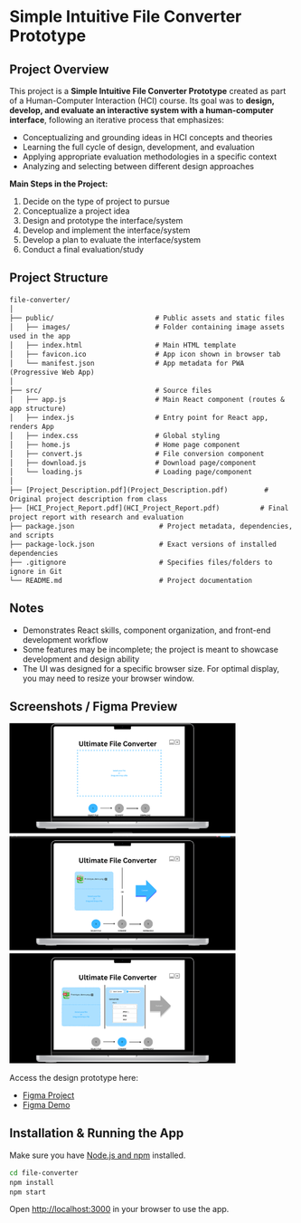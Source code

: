 # Simple Intuitive File Converter Prototype

## Project Overview

This project is a **Simple Intuitive File Converter Prototype** created as part of a Human-Computer Interaction (HCI) course. Its goal was to **design, develop, and evaluate an interactive system with a human-computer interface**, following an iterative process that emphasizes:

- Conceptualizing and grounding ideas in HCI concepts and theories  
- Learning the full cycle of design, development, and evaluation  
- Applying appropriate evaluation methodologies in a specific context  
- Analyzing and selecting between different design approaches  

**Main Steps in the Project:**  

1. Decide on the type of project to pursue  
2. Conceptualize a project idea  
3. Design and prototype the interface/system  
4. Develop and implement the interface/system  
5. Develop a plan to evaluate the interface/system  
6. Conduct a final evaluation/study 

## Project Structure

```
file-converter/
│
├── public/                         # Public assets and static files
│   ├── images/                     # Folder containing image assets used in the app
│   ├── index.html                  # Main HTML template
│   ├── favicon.ico                 # App icon shown in browser tab
│   └── manifest.json               # App metadata for PWA (Progressive Web App)
│
├── src/                            # Source files
│   ├── app.js                      # Main React component (routes & app structure)
│   ├── index.js                    # Entry point for React app, renders App
│   ├── index.css                   # Global styling
│   ├── home.js                     # Home page component
│   ├── convert.js                  # File conversion component
│   ├── download.js                 # Download page/component
│   └── loading.js                  # Loading page/component
│
├── [Project_Description.pdf](Project_Description.pdf)         # Original project description from class
├── [HCI_Project_Report.pdf](HCI_Project_Report.pdf)          # Final project report with research and evaluation
├── package.json                     # Project metadata, dependencies, and scripts
├── package-lock.json                # Exact versions of installed dependencies
├── .gitignore                       # Specifies files/folders to ignore in Git
└── README.md                        # Project documentation
```

## Notes

- Demonstrates React skills, component organization, and front-end development workflow  
- Some features may be incomplete; the project is meant to showcase development and design ability
- The UI was designed for a specific browser size. For optimal display, you may need to resize your browser window.

## Screenshots / Figma Preview

<img src="public/images/Design_Screenshots.png" alt="Design_Screenshots" width="400">

Access the design prototype here:

- [Figma Project](https://www.figma.com/design/krIvae7HGwidUFFjqn7dNE/HCI-File-Converter-Project?node-id=6-2&t=xWx0WZkTmrBSKKFW-0)  
- [Figma Demo](https://www.figma.com/proto/krIvae7HGwidUFFjqn7dNE/HCI-File-Converter-Project?node-id=55-12&p=f&t=yNBEcnBViOyExLWv-0&scaling=scale-down&content-scaling=fixed&page-id=6%3A2&starting-point-node-id=55%3A12)

## Installation & Running the App

Make sure you have [Node.js and npm](https://nodejs.org/) installed.

```bash
cd file-converter
npm install
npm start
```

Open [http://localhost:3000](http://localhost:3000) in your browser to use the app.
